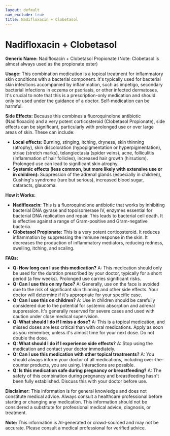 ```yaml
---
layout: default
nav_exclude: true
title: Nadifloxacin + Clobetasol
---
```


# Nadifloxacin + Clobetasol

**Generic Name:** Nadifloxacin + Clobetasol Propionate (Note:  Clobetasol is almost always used as the propionate ester)

**Usage:** This combination medication is a topical treatment for inflammatory skin conditions with a bacterial component. It's typically used for bacterial skin infections accompanied by inflammation, such as impetigo, secondary bacterial infections in eczema or psoriasis, or other infected dermatoses.  It's crucial to note that this is a prescription-only medication and should only be used under the guidance of a doctor.  Self-medication can be harmful.

**Side Effects:**  Because this combines a fluoroquinolone antibiotic (Nadifloxacin) and a very potent corticosteroid (Clobetasol Propionate), side effects can be significant, particularly with prolonged use or over large areas of skin.  These can include:

* **Local effects:** Burning, stinging, itching, dryness, skin thinning (atrophy), skin discoloration (hypopigmentation or hyperpigmentation), striae (stretch marks), telangiectasia (spider veins), acne, folliculitis (inflammation of hair follicles), increased hair growth (hirsutism).  Prolonged use can lead to significant skin atrophy.
* **Systemic effects (less common, but more likely with extensive use or in children):**  Suppression of the adrenal glands (especially in children), Cushing's syndrome (rare but serious), increased blood sugar, cataracts, glaucoma.


**How it Works:**

* **Nadifloxacin:** This is a fluoroquinolone antibiotic that works by inhibiting bacterial DNA gyrase and topoisomerase IV, enzymes essential for bacterial DNA replication and repair. This leads to bacterial cell death.  It is effective against a range of Gram-positive and Gram-negative bacteria.
* **Clobetasol Propionate:** This is a very potent corticosteroid. It reduces inflammation by suppressing the immune response in the skin. It decreases the production of inflammatory mediators, reducing redness, swelling, itching, and scaling.


**FAQs:**

* **Q: How long can I use this medication?** A:  This medication should only be used for the duration prescribed by your doctor, typically for a short period (a few weeks).  Prolonged use carries significant risks.
* **Q: Can I use this on my face?** A:  Generally, use on the face is avoided due to the risk of significant skin thinning and other side effects. Your doctor will determine if it's appropriate for your specific case.
* **Q: Can I use this on children?** A: Use in children should be carefully considered due to the potential for systemic absorption and adrenal suppression.  It's generally reserved for severe cases and used with caution under close medical supervision.
* **Q: What should I do if I miss a dose?** A: This is a topical medication, and missed doses are less critical than with oral medications. Apply as soon as you remember, unless it's almost time for your next dose. Do not double the dose.
* **Q: What should I do if I experience side effects?** A: Stop using the medication and contact your doctor immediately.
* **Q: Can I use this medication with other topical treatments?** A:  You should always inform your doctor of all medications, including over-the-counter products, you are using.  Interactions are possible.
* **Q: Is this medication safe during pregnancy or breastfeeding?** A:  The safety of this combination during pregnancy and breastfeeding hasn't been fully established.  Discuss this with your doctor before use.


**Disclaimer:** This information is for general knowledge and does not constitute medical advice.  Always consult a healthcare professional before starting or changing any medication.  This information should not be considered a substitute for professional medical advice, diagnosis, or treatment.


**Note:** This information is AI-generated or crowd-sourced and may not be accurate. Please consult a medical professional for verified advice.